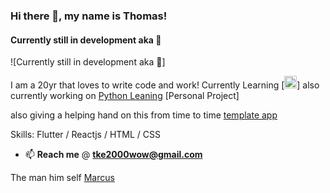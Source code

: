 ### Hi there 👋, my name is Thomas!
#### Currently still in development aka :book:
![Currently still in development aka :book:]

I am a 20yr that loves to write code and work! 
Currently Learning [<img src="https://www.vectorlogo.zone/logos/flutterio/flutterio-icon.svg" alt="flutter" width="20" height="20"/>]
also currently working on [Python Leaning](https://github.com/puff1g/PythonProjects) [Personal Project]

also giving a helping hand on this from time to time 
[template app](https://github.com/marcusmaczewski/demo_app)

Skills: Flutter / Reactjs / HTML / CSS

- 📫 **Reach me**  @ **tke2000wow@gmail.com** 

The man him self [Marcus](https://github.com/marcusmaczewski)


